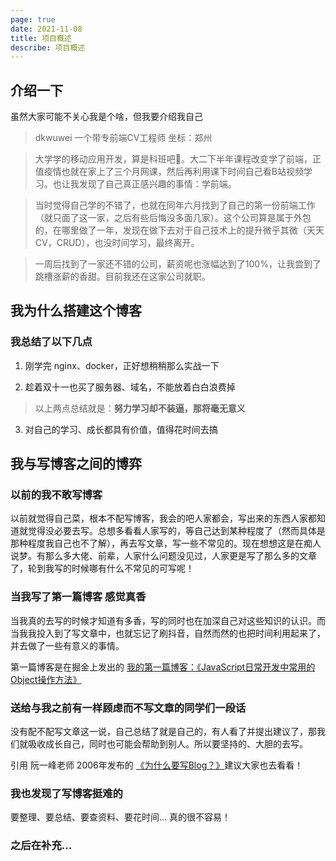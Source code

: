 ```yaml
---
page: true
date: 2021-11-08
title: 项目概述
describe: 项目概述
---
```


## 介绍一下

虽然大家可能不关心我是个啥，但我要介绍我自己

> dkwuwei 一个带专前端CV工程师 坐标：郑州

> 大学学的移动应用开发，算是科班吧🤡。大二下半年课程改变学了前端，正值疫情也就在家上了三个月网课，然后再利用课下时间自己看B站视频学习。也让我发现了自己真正感兴趣的事情：学前端。

> 当时觉得自己学的不错了，也就在同年六月找到了自己的第一份前端工作（就只面了这一家，之后有些后悔没多面几家）。这个公司算是属于外包的，在哪里做了一年，发现在做下去对于自己技术上的提升微乎其微（天天CV，CRUD），也没时间学习，最终离开。

> 一周后找到了一家还不错的公司，薪资呢也涨幅达到了100%，让我尝到了跳槽涨薪的香甜。目前我还在这家公司就职。

## 我为什么搭建这个博客

### 我总结了以下几点

1. 刚学完 nginx、docker，正好想稍稍那么实战一下

2. 趁着双十一也买了服务器、域名，不能放着白白浪费掉

> 以上两点总结就是：**努力学习却不装逼，那将毫无意义**

3. 对自己的学习、成长都具有价值，值得花时间去搞

## 我与写博客之间的博弈

### 以前的我不敢写博客

以前就觉得自己菜，根本不配写博客，我会的吧人家都会，写出来的东西人家都知道就觉得没必要去写。总想多看看人家写的，等自己达到某种程度了（然而具体是那种程度我自己也不了解），再去写文章，写一些不常见的。现在想想这是在痴人说梦。有那么多大佬、前辈，人家什么问题没见过，人家更是写了那么多的文章了，轮到我写的时候哪有什么不常见的可写呢！

### 当我写了第一篇博客 感觉真香

当我真的去写的时候才知道有多香，写的同时也在加深自己对这些知识的认识。而当我我投入到了写文章中，也就忘记了刷抖音，自然而然的也把时间利用起来了，并去做了一些有意义的事情。

第一篇博客是在掘金上发出的 [我的第一篇博客：《JavaScript日常开发中常用的Object操作方法》](https://juejin.cn/post/6991335772137734152#heading-17)

### 送给与我之前有一样顾虑而不写文章的同学们一段话

没有配不配写文章这一说，自己总结了就是自己的，有人看了并提出建议了，那我们就吸收成长自己，同时也可能会帮助到别人。所以要坚持的、大胆的去写。

引用 阮一峰老师 2006年发布的 [《为什么要写Blog？》](http://www.ruanyifeng.com/blog/2006/12/why_i_keep_blogging.html)建议大家也去看看！

### 我也发现了写博客挺难的

要整理、要总结、要查资料、要花时间... 真的很不容易！


### 之后在补充...